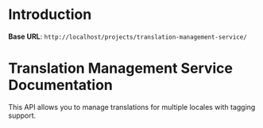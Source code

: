 # Introduction



<aside>
    <strong>Base URL</strong>: <code>http://localhost/projects/translation-management-service/</code>
</aside>

# Translation Management Service Documentation

This API allows you to manage translations for multiple locales with tagging support.

